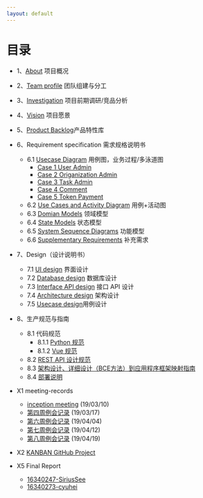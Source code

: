 ```yaml
---
layout: default
---
```


# 目录
* 1、[About](01-about)  项目概况
* 2、[Team profile](02-team-profile)  团队组建与分工
* 3、[Investigation](03-investigation) 项目前期调研/竞品分析
* 4、[Vision](04-vision) 项目愿景
* 5、[Product Backlog](05-product-backlog)产品特性库
* 6、Requirement specification 需求规格说明书
  - 6.1 [Usecase Diagram](06-01-usecase-diagram)  用例图，业务过程/多泳道图
    - [Case 1 User Admin](06-02-01-user-admin)
    - [Case 2 Origanization Admin](06-02-02-organization-admin)
    - [Case 3 Task Admin](06-02-03-task-admin)
    - [Case 4 Comment](06-02-04-comment)
    - [Case 5 Token Payment](06-02-05-token-payment)
  - 6.2 [Use Cases and Activity Diagram](06-02-use-case-and-uml-activity-diagram) 用例+活动图
  - 6.3 [Domian Models](06-03-domian-models)  领域模型
  - 6.4 [State Models](06-04-state-models)  状态模型
  - 6.5 [System Sequence Diagrams](06-05-system-sequence-diagrams)  功能模型
  - 6.6 [Supplementary Requirements](06-06-supplementary-requirements)  补充需求
* 7、Design（设计说明书）
  - 7.1 [UI design](07-01-ui-design) 界面设计
  - 7.2 [Database design](07-02-database-design) 数据库设计
  - 7.3 [Interface API design](07-03-interface-api-design)  接口 API 设计  
  - 7.4 [Architecture design](07-04-architecture-design) 架构设计 
  - 7.5 [Usecase design](07-05-usercase-design)用例设计
* 8、生产规范与指南
  - 8.1 代码规范
    - 8.1.1 [Python 规范](https://zh-google-styleguide.readthedocs.io/en/latest/google-python-styleguide/contents/#)
    - 8.1.2 [Vue 规范](https://cn.vuejs.org/v2/style-guide/index.html)
  - 8.2 [REST API 设计规范](https://docs.microsoft.com/zh-cn/azure/architecture/best-practices/api-design)
  - 8.3 [架构设计、详细设计（BCE方法）到应用程序框架映射指南](08-03-ecb-design)
  - 8.4 [部署说明](08-04-deployment-instruction)

* X1 meeting-records
  - [inception meeting](X1-01-inception-meeting) (19/03/10)
  - [第四周例会记录](X1-02-week4-meeting-records) (19/03/17)
  - [第六周例会记录]() (19/04/04)
  - [第七周例会记录](X1-03-week7-meeting-record) (19/04/12)
  - [第八周例会记录](X1-04-week8-meeting-record) (19/04/19)
* X2 [KANBAN GitHub Project](https://github.com/2019-system-analysis-team/Hands-On-Money/projects)
* X5 Final Report
  - [16340247-SiriusSee](X5-01)
  - [16340273-cyuhei](X5-02)

